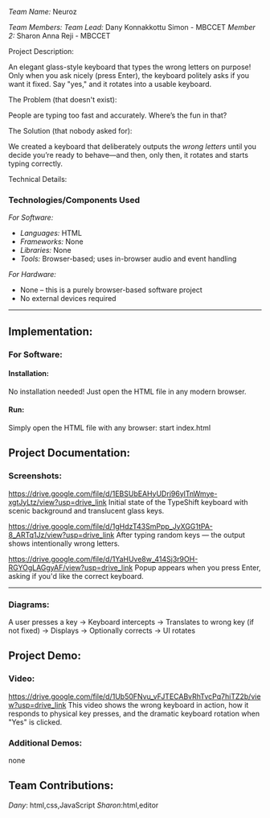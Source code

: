 *Team Name:* Neuroz

*Team Members:*
*Team Lead:* Dany Konnakkottu Simon - MBCCET
*Member 2:* Sharon Anna Reji - MBCCET

Project Description:

An elegant glass-style keyboard that types the wrong letters on purpose! Only when you ask nicely (press Enter), the keyboard politely asks if you want it fixed. Say "yes," and it rotates into a usable keyboard.

The Problem (that doesn't exist):

People are typing too fast and accurately. Where’s the fun in that?

The Solution (that nobody asked for):

We created a keyboard that deliberately outputs the *wrong letters* until you decide you’re ready to behave—and then, only then, it rotates and starts typing correctly.

Technical Details:

### Technologies/Components Used

*For Software:*

* *Languages:* HTML
* *Frameworks:* None
* *Libraries:* None
* *Tools:* Browser-based; uses in-browser audio and event handling

*For Hardware:*

* None – this is a purely browser-based software project
* No external devices required

---

## Implementation:
### For Software:
#### Installation:

No installation needed! Just open the HTML file in any modern browser.

#### Run:

Simply open the HTML file with any browser:
start index.html


## Project Documentation:

### Screenshots:

https://drive.google.com/file/d/1EBSUbEAHyUDrj96ylTnWmye-xgtJyLtz/view?usp=drive_link
Initial state of the TypeShift keyboard with scenic background and translucent glass keys.

https://drive.google.com/file/d/1gHdzT43SmPpp_JyXGG1tPA-8_ARTq1Jz/view?usp=drive_link
After typing random keys — the output shows intentionally wrong letters.

https://drive.google.com/file/d/1YaHUve8w_414Sj3r9OH-RGYOgLAGgyAF/view?usp=drive_link
Popup appears when you press Enter, asking if you'd like the correct keyboard.

---

### Diagrams:

A user presses a key → Keyboard intercepts → Translates to wrong key (if not fixed) → Displays → Optionally corrects → UI rotates

## Project Demo:

### Video:

https://drive.google.com/file/d/1Ub50FNvu_vFJTECABvRhTvcPq7hiTZ2b/view?usp=drive_link
This video shows the wrong keyboard in action, how it responds to physical key presses, and the dramatic keyboard rotation when "Yes" is clicked.

### Additional Demos:

none

## Team Contributions:

*Dany*: html,css,JavaScript
*Sharon*:html,editor
